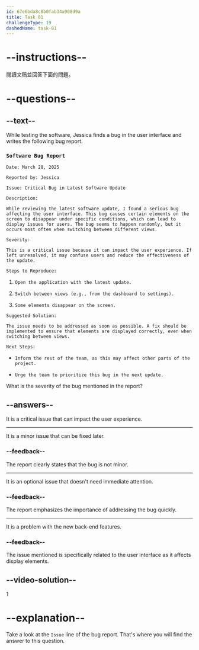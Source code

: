 ```yaml
---
id: 67e6bda8c8b0fab34a908d9a
title: Task 81
challengeType: 19
dashedName: task-81
---
```


<!-- READING -->

# --instructions--

閱讀文稿並回答下面的問題。

# --questions--

## --text--

While testing the software, Jessica finds a bug in the user interface and writes the following bug report.

### `Software Bug Report`

`Date: March 28, 2025`

`Reported by: Jessica`

`Issue: Critical Bug in Latest Software Update`

`Description:`

`While reviewing the latest software update, I found a serious bug affecting the user interface. This bug causes certain elements on the screen to disappear under specific conditions, which can lead to display issues for users. The bug seems to happen randomly, but it occurs most often when switching between different views.`

`Severity:`

`This is a critical issue because it can impact the user experience. If left unresolved, it may confuse users and reduce the effectiveness of the update.`

`Steps to Reproduce:`

1. `Open the application with the latest update.`

2. `Switch between views (e.g., from the dashboard to settings).`

3. `Some elements disappear on the screen.`

`Suggested Solution:`

`The issue needs to be addressed as soon as possible. A fix should be implemented to ensure that elements are displayed correctly, even when switching between views.`

`Next Steps:`

- `Inform the rest of the team, as this may affect other parts of the project.`

- `Urge the team to prioritize this bug in the next update.`

What is the severity of the bug mentioned in the report?

## --answers--

It is a critical issue that can impact the user experience.

---

It is a minor issue that can be fixed later.

### --feedback--

The report clearly states that the bug is not minor.

---

It is an optional issue that doesn't need immediate attention.

### --feedback--

The report emphasizes the importance of addressing the bug quickly.

---

It is a problem with the new back-end features.

### --feedback--

The issue mentioned is specifically related to the user interface as it affects display elements.

## --video-solution--

1

# --explanation--

Take a look at the `Issue` line of the bug report. That's where you will find the answer to this question.
